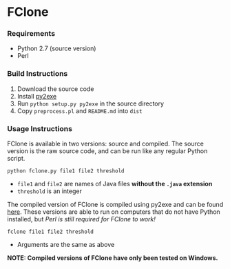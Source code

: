 FClone
====

### Requirements
* Python 2.7 (source version)
* Perl

### Build Instructions
1. Download the source code
2. Install [py2exe](http://www.py2exe.org/)
3. Run `python setup.py py2exe` in the source directory
4. Copy `preprocess.pl` and `README.md` into `dist`

### Usage Instructions

FClone is available in two versions: source and compiled. The source version is the raw source code, and can be run like any regular Python script.

`python fclone.py file1 file2 threshold`

* `file1` and `file2` are names of Java files **without the `.java` extension**
* `threshold` is an integer

The compiled version of FClone is compiled using py2exe and can be found [here](https://github.com/andrewjli/fclone/releases). These versions are able to run on computers that do not have Python installed, but *Perl is still required for FClone to work!*

`fclone file1 file2 threshold`

* Arguments are the same as above

**NOTE: Compiled versions of FClone have only been tested on Windows.**
